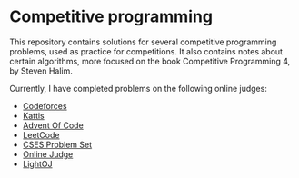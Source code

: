 # Competitive programming
This repository contains solutions for several competitive programming problems, used as practice for competitions. It also contains notes about certain algorithms, more focused on the book Competitive Programming 4, by Steven Halim.

Currently, I have completed problems on the following online judges:
- [Codeforces](https://codeforces.com/profile/_FM)
- [Kattis](https://open.kattis.com/users/felix-martins)
- [Advent Of Code](https://adventofcode.com/)
- [LeetCode](https://leetcode.com/u/Minipoloalex/)
- [CSES Problem Set](https://cses.fi/problemset/)
- [Online Judge](https://onlinejudge.org/)
- [LightOJ](https://lightoj.com/)
